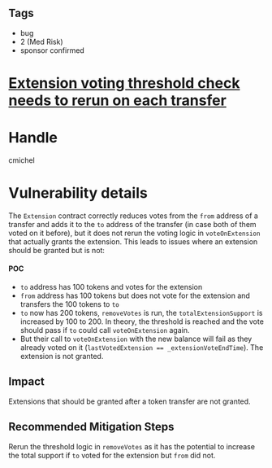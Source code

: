 ## Tags

- bug
- 2 (Med Risk)
- sponsor confirmed

# [Extension voting threshold check needs to rerun on each transfer](https://github.com/code-423n4/2021-12-sublime-findings/issues/141) 

# Handle

cmichel


# Vulnerability details

The `Extension` contract correctly reduces votes from the `from` address of a transfer and adds it to the `to` address of the transfer (in case both of them voted on it before), but it does not rerun the voting logic in `voteOnExtension` that actually grants the extension.
This leads to issues where an extension should be granted but is not:

#### POC
- `to` address has 100 tokens and votes for the extension
- `from` address has 100 tokens but does not vote for the extension and transfers the 100 tokens to `to`
- `to` now has 200 tokens, `removeVotes` is run, the `totalExtensionSupport` is increased by 100 to 200. In theory, the threshold is reached and the vote should pass if `to` could call `voteOnExtension` again.
- But their call to `voteOnExtension` with the new balance will fail as they already voted on it (`lastVotedExtension == _extensionVoteEndTime`). The extension is not granted.

## Impact
Extensions that should be granted after a token transfer are not granted.

## Recommended Mitigation Steps
Rerun the threshold logic in `removeVotes` as it has the potential to increase the total support if `to` voted for the extension but `from` did not.


